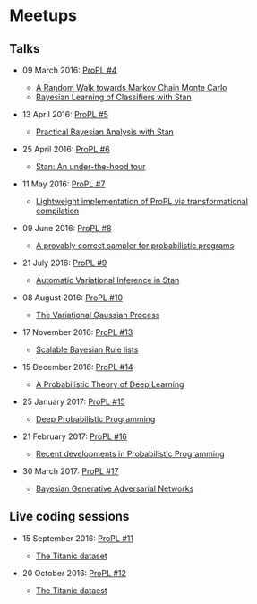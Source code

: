 # Meetups

## Talks
- 09 March 2016: [ProPL #4](http://www.meetup.com/Toronto-Probabilistic-Programming-Meetup/events/229134538/)
  - [A Random Walk towards Markov Chain Monte Carlo](https://github.com/stevenmpostma/mcmc/blob/3627b5429d9599929a3e02b961be6f68479a42b8/ARandomWalktoMCMC.pdf)
  - [Bayesian Learning of Classifiers with Stan](/talks/2016/04_02__Bayesian_Learning_of_Classifiers_with_Stan__Torsten_Scholak/)

- 13 April 2016: [ProPL #5](http://www.meetup.com/Toronto-Probabilistic-Programming-Meetup/events/229282081/)
  - [Practical Bayesian Analysis with Stan](/talks/2016/04_13_Practical_Bayesian_Analysis_with_Stan/README.md)

- 25 April 2016: [ProPL #6](http://www.meetup.com/Toronto-Probabilistic-Programming-Meetup/events/230354860/)
  - [Stan: An under-the-hood tour](/talks/2016/04_25_Stan_An_under-the-hood_tour/)

- 11 May 2016: [ProPL #7](http://www.meetup.com/Toronto-Probabilistic-Programming-Meetup/events/229910295/)
  - [Lightweight implementation of ProPL via transformational compilation](/talks/2016/05_11_Lightweight_implementation_of_ProPL_via_transformational_compilation/README.md)

- 09 June 2016: [ProPL #8](http://www.meetup.com/Toronto-Probabilistic-Programming-Meetup/events/229969968/)
  - [A provably correct sampler for probabilistic programs](/talks/2016/06_09_A_provably_correct_sampler_for_probabilistic_programs/README.md)

- 21 July 2016: [ProPL #9](http://www.meetup.com/Toronto-Probabilistic-Programming-Meetup/events/231688927/)
  - [Automatic Variational Inference in Stan](/talks/2016/07_21_Automatic_Variational_Inference_in_Stan/README.md)

- 08 August 2016: [ProPL #10](http://www.meetup.com/Toronto-Probabilistic-Programming-Meetup/events/231728607/)
  - [The Variational Gaussian Process](/talks/2016/08_18_Variational_Gaussian_Process/README.md)

- 17 November 2016: [ProPL #13](https://www.meetup.com/Toronto-Probabilistic-Programming-Meetup/events/234388980/)
  - [Scalable Bayesian Rule lists](/talks/2016/11_17_bayesian_rule_lists/README.md)

- 15 December 2016: [ProPL #14](https://www.meetup.com/Toronto-Probabilistic-Programming-Meetup/events/233112645/)
  - [A Probabilistic Theory of Deep Learning](/talks/2016/12_15_A_Probabilistic_Theory_of_Deep_Learning/README.md)

- 25 January 2017: [ProPL #15](https://www.meetup.com/Toronto-Probabilistic-Programming-Meetup/events/236693234/)
  - [Deep Probabilistic Programming](/talks/2017/01_25_Deep_Probabilistic_Programming/README.md)

- 21 February 2017: [ProPL #16](https://www.meetup.com/Toronto-Probabilistic-Programming-Meetup/events/236335784/)
  - [Recent developments in Probabilistic Programming](/talks/2017/02_21_Recent_developments_in_Probabilistic_Programming/README.md)

- 30 March 2017: [ProPL #17](https://www.meetup.com/Toronto-Probabilistic-Programming-Meetup/events/236861513/)
  - [Bayesian Generative Adversarial Networks](/talks/2017/03_30_Bayesian_Generative_Adversarial_Networks/README.md)

## Live coding sessions

- 15 September 2016: [ProPL #11](http://www.meetup.com/Toronto-Probabilistic-Programming-Meetup/events/232240424/)
  - [The Titanic dataset](/live-coding/2016/09_15_Titanic_dataset/README.md)

- 20 October 2016: [ProPL #12](https://www.meetup.com/Toronto-Probabilistic-Programming-Meetup/events/234038437/)
  - [The Titanic dataest](/live-coding/2016/10_20_Titanic_dataset/README.md)
